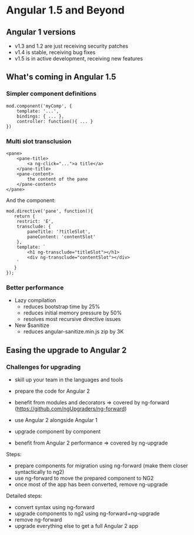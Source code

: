 # Angular 1.5 and Beyond

## Angular 1 versions
* v1.3 and 1.2 are just receiving security patches
* v1.4 is stable, receiving bug fixes
* v1.5 is in active development, receiving new features

## What's coming in Angular 1.5

### Simpler component definitions
```
mod.component('myComp', {
    template: '...',
    bindings: { ... },
    controller: function(){ ... }
})
```

### Multi slot transclusion

```
<pane>
    <pane-title>
        <a ng-click="...">a title</a>
    </pane-title>
    <pane-content>
        the content of the pane
    </pane-content>
</pane>
```

And the component:
```
mod.directive('pane', function(){
   return {
    restrict: 'E',
    transclude: {
        paneTitle: '?titleSlot',
        paneContent: 'contentSlot'
    },
    template: `
        <h1 ng-transclude="titleSlot"></h1>
        <div ng-transclude="contentSlot"></div>
    `
   }
});
```

### Better performance
* Lazy compilation
  * reduces bootstrap time by 25%
  * reduces initial memory pressure by 50%
  * resolves most recursive directive issues
* New $sanitize
  * reduces angular-sanitize.min.js zip by 3K

## Easing the upgrade to Angular 2

### Challenges for upgrading
* skill up your team in the languages and tools
* prepare the code for Angular 2
* benefit from modules and decorators
=> covered by ng-forward (https://github.com/ngUpgraders/ng-forward)

* use Angular 2 alongside Angular 1
* upgrade component by component
* benefit from Angular 2 performance
=> covered by ng-upgrade

Steps:
* prepare components for migration using ng-forward (make them closer syntactically to ng2)
* use ng-forward to move the prepared component to NG2
* once most of the app has been converted, remove ng-upgrade

Detailed steps:
* convert syntax using ng-forward
* upgrade components to ng2 using ng-forward+ng-upgrade
* remove ng-forward
* upgrade everything else to get a full Angular 2 app
